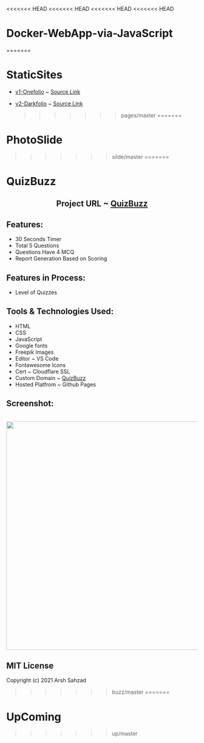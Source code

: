 <<<<<<< HEAD
<<<<<<< HEAD
<<<<<<< HEAD
<<<<<<< HEAD

# Docker-WebApp-via-JavaScript

=======

# StaticSites

- [v1-Onefolio](/v1-Onefolio) ~ [Source Link](https://www.arsh.dev/link/onefolio/)

- [v2-Darkfolio](/v2-Darkfolio) ~ [Source Link](https://www.arsh.dev/link/darkfolio/)
  > > > > > > > pages/master
=======
# PhotoSlide
>>>>>>> silde/master
=======
# QuizBuzz

<h2 align='center'>Project URL ~ <a href="https://www.arsh.dev/quizbuzz/">QuizBuzz</a></h2>

## Features:
* 30 Seconds Timer
* Total 5 Questions
* Questions Have 4 MCQ
* Report Generation Based on Scoring
  
## Features in Process:  
* Level of Quizzes
  
## Tools & Technologies Used:
* HTML 
* CSS
* JavaScript
* Google fonts
* Freepik Images
* Editor ~ VS Code
* Fontawesome Icons
* Cert ~ Cloudflare SSL
* Custom Domain ~ [QuizBuzz](https://arsh.link/quizbuzz)
* Hosted Platfrom ~ Github Pages
## Screenshot:
<p align="center">
  <br><img src="https://github.com/arshsahzad/QuizBuzz/blob/main/src/img/QuizBuzz.gif" width="600px">
</p>

## MIT License

Copyright (c) 2021 Arsh Sahzad
>>>>>>> buzz/master
=======
# UpComing
>>>>>>> up/master
